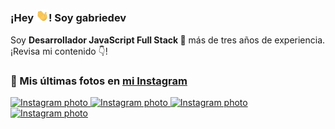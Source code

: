 <h3>¡Hey <img src="https://raw.githubusercontent.com/ABSphreak/ABSphreak/master/gifs/Hi.gif" width="20px" decondig="async">! Soy gabriedev</h3>

<p>Soy <strong>Desarrollador JavaScript Full Stack 🚀</strong> más de tres años de experiencia.<br />¡Revisa mi contenido 👇!</p>

### 📸 Mis últimas fotos en [mi Instagram](https://instagram.com/gabrie.dev)


<a href='https://instagram.com/p/CzMY3lzxgmx' target='_blank'>
  <img width='20%' src='https://instagram.fltn4-1.fna.fbcdn.net/v/t51.2885-15/398916226_819142863293745_2426123683154743297_n.webp?stp=dst-jpg_e35&_nc_ht=instagram.fltn4-1.fna.fbcdn.net&_nc_cat=109&_nc_ohc=yl50vFea7x0AX8ams18&edm=APU89FABAAAA&ccb=7-5&oh=00_AfBqBv-4wS_WGMGBlVA8JIRYs3l24cqHPz-iXeUSDpz5dA&oe=6578A8A9&_nc_sid=bc0c2c' alt='Instagram photo' />
</a>
<a href='https://instagram.com/p/CygbQv4uqxM' target='_blank'>
  <img width='20%' src='https://instagram.fltn4-1.fna.fbcdn.net/v/t51.2885-15/391525959_236593062741789_5868561716480810596_n.webp?stp=dst-jpg_e35&_nc_ht=instagram.fltn4-1.fna.fbcdn.net&_nc_cat=109&_nc_ohc=lgGI6DjXXWAAX_lrGu6&edm=APU89FABAAAA&ccb=7-5&oh=00_AfCGWlwzKRN4T9pJ-qykFHRHuB2WlT11aoPCTP60uJqj8g&oe=6578B565&_nc_sid=bc0c2c' alt='Instagram photo' />
</a>
<a href='https://instagram.com/p/CxTmOF6vN8M' target='_blank'>
  <img width='20%' src='https://instagram.fltn4-1.fna.fbcdn.net/v/t51.2885-15/378565944_323878180141713_8920720304536029091_n.jpg?stp=dst-jpg_e15&_nc_ht=instagram.fltn4-1.fna.fbcdn.net&_nc_cat=109&_nc_ohc=HdrLDT_CdBcAX8ruoFk&edm=APU89FABAAAA&ccb=7-5&oh=00_AfCtcl0OiJnqVV2qUJ-9nsXPz2L1GEmvmVgy1wwNP2gPcw&oe=6579A1D8&_nc_sid=bc0c2c' alt='Instagram photo' />
</a>
<a href='https://instagram.com/p/CxLlYVlupp3' target='_blank'>
  <img width='20%' src='https://instagram.fltn4-1.fna.fbcdn.net/v/t51.2885-15/377997579_196784406648750_7872949112471886655_n.webp?stp=dst-jpg_e35&_nc_ht=instagram.fltn4-1.fna.fbcdn.net&_nc_cat=106&_nc_ohc=YObyTIOcU0MAX9ZSn_s&edm=APU89FABAAAA&ccb=7-5&oh=00_AfAHzWp-o0kGZgOPtncXTFNTd61QP44BusP5dAc-SULRPA&oe=65790CDB&_nc_sid=bc0c2c' alt='Instagram photo' />
</a>
